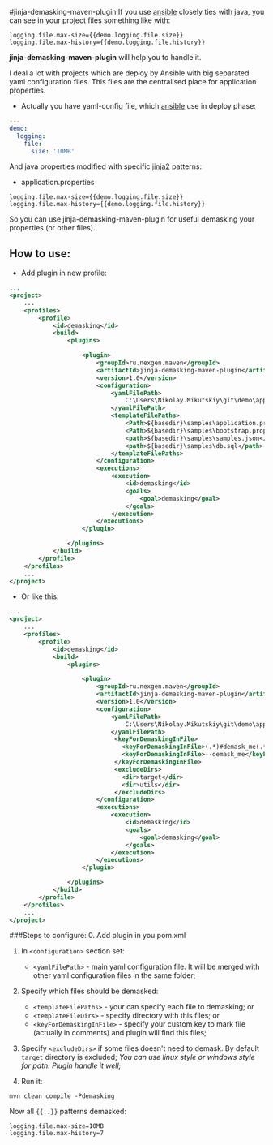 #jinja-demasking-maven-plugin
If you use [ansible](https://docs.ansible.com) closely ties with java, you can see in your project files something like with:
```
logging.file.max-size={{demo.logging.file.size}}
logging.file.max-history={{demo.logging.file.history}}
```
**jinja-demasking-maven-plugin** will help you to handle it.

I deal a lot with projects which are deploy by Ansible with big separated yaml configuration files. 
This files are the centralised place for application properties.
* Actually you have yaml-config file, which [ansible](https://docs.ansible.com) use in deploy phase:
```yaml
---
demo:
  logging:
    file:
      size: '10MB'
```
And java properties modified with specific [jinja2](https://jinja.palletsprojects.com/en/2.11.x/) patterns:
* application.properties
```properties
logging.file.max-size={{demo.logging.file.size}}
logging.file.max-history={{demo.logging.file.history}}
```

So you can use jinja-demasking-maven-plugin for useful demasking your properties (or other files).

## How to use:

* Add plugin in new profile:
```xml
...
<project>
    ...
    <profiles>
        <profile>
            <id>demasking</id>
            <build>
                <plugins>

                    <plugin>
                        <groupId>ru.nexgen.maven</groupId>
                        <artifactId>jinja-demasking-maven-plugin</artifactId>
                        <version>1.0</version>
                        <configuration>
                            <yamlFilePath>
                                C:\Users\Nikolay.Mikutskiy\git\demo\app-install\inventory\localhost\group_vars\demo.yml
                            </yamlFilePath>
                            <templateFilePaths>
                                <Path>${basedir}\samples\application.properties</Path>
                                <Path>${basedir}\samples\bootstrap.properties</Path>
                                <path>${basedir}\samples\samples.json</path>
                                <path>${basedir}\samples\db.sql</path>
                            </templateFilePaths>
                        </configuration>
                        <executions>
                            <execution>
                                <id>demasking</id>
                                <goals>
                                    <goal>demasking</goal>
                                </goals>
                            </execution>
                        </executions>
                    </plugin>

                </plugins>
            </build>
        </profile>
    </profiles>
    ...
</project>
```
* Or like this:
```xml
...
<project>
    ...
    <profiles>
        <profile>
            <id>demasking</id>
            <build>
                <plugins>

                    <plugin>
                        <groupId>ru.nexgen.maven</groupId>
                        <artifactId>jinja-demasking-maven-plugin</artifactId>
                        <version>1.0</version>
                        <configuration>
                            <yamlFilePath>
                                C:\Users\Nikolay.Mikutskiy\git\demo\app-install\inventory\localhost\group_vars\demo.yml
                            </yamlFilePath>
                             <keyForDemaskingInFile>
                               <keyForDemaskingInFile>(.*)#demask_me(.*)</keyForDemaskingInFile>
                               <keyForDemaskingInFile>--demask_me</keyForDemaskingInFile>
                             </keyForDemaskingInFile>
                             <excludeDirs>
                               <dir>target</dir>
                               <dir>utils</dir>
                             </excludeDirs>
                        </configuration>
                        <executions>
                            <execution>
                                <id>demasking</id>
                                <goals>
                                    <goal>demasking</goal>
                                </goals>
                            </execution>
                        </executions>
                    </plugin>

                </plugins>
            </build>
        </profile>
    </profiles>
    ...
</project>
```

###Steps to configure:
0. Add plugin in you pom.xml
1. In `<configuration>` section set:
    - `<yamlFilePath>` - main yaml configuration file. It will be merged with other yaml configuration files in the same folder;
2. Specify which files should be demasked:
    - `<templateFilePaths>` - your can specify each file to demasking;
    or
    - `<templateFileDirs>` - specify directory with this files;
    or
    - `<keyForDemaskingInFile>` - specify your custom key to mark file (actually in comments) and plugin will find this files;
3. Specify `<excludeDirs>` if some files doesn't need to demask. By default `target` directory is excluded;
*You can use linux style or windows style for path. Plugin handle it well;*

4. Run it:
```
mvn clean compile -Pdemasking
```

Now all `{{..}}` patterns demasked:
```properties
logging.file.max-size=10MB
logging.file.max-history=7
```
